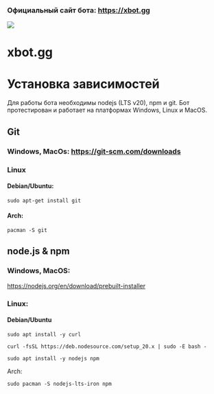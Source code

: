 ### Официальный сайт бота: https://xbot.gg

![](https://xbot.gg/build/assets/logo-0db29915.png)
# xbot.gg
# Установка зависимостей
Для работы бота необходимы nodejs (LTS v20), npm и git.
Бот протестирован и работает на платформах Windows, Linux и MacOS.


##
## Git
### Windows, MacOs: https://git-scm.com/downloads
### Linux
#### Debian/Ubuntu:
``sudo apt-get install git``
  
#### Arch:
``pacman -S git``


## node.js & npm
### Windows, MacOS:
https://nodejs.org/en/download/prebuilt-installer
### Linux:
#### Debian/Ubuntu

``sudo apt install -y curl``

``curl -fsSL https://deb.nodesource.com/setup_20.x | sudo -E bash -``

``sudo apt install -y nodejs npm``
  
  
  
Arch:  
  
``sudo pacman -S nodejs-lts-iron npm``



